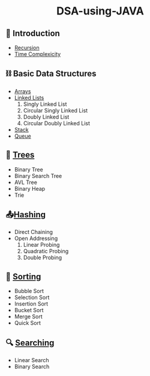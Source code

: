 <h1 style="text-align:center"> DSA-using-JAVA</h1>
<h2> 🚀 Introduction</h2>
<ul>
  <li><a href="https://github.com/ChebroluTejaswi/DSA-using-JAVA/tree/main/Recursion">Recursion</a></li>
  <li><a href="https://github.com/ChebroluTejaswi/DSA-using-JAVA/tree/main/Time_Complexicity">Time Complexicity</a></li>
</ul>
<h2>⛓️ Basic Data Structures</h2>
<ul>
  <li><a href="https://github.com/ChebroluTejaswi/DSA-using-JAVA/tree/main/Array">Arrays</a></li>
  <li><a href="https://github.com/ChebroluTejaswi/DSA-using-JAVA/tree/main/Linked_List">Linked Lists</a>
    <ol>
      <li>Singly Linked List</li>
      <li>Circular Singly Linked List</li>
      <li>Doubly Linked List</li>
      <li>Circular Doubly Linked List</li>
    </ol>
  </li>
  <li><a href="https://github.com/ChebroluTejaswi/DSA-using-JAVA/tree/main/Stack">Stack</a></li>
  <li><a href="https://github.com/ChebroluTejaswi/DSA-using-JAVA/tree/main/Queue">Queue</a></li>
</ul>
<h2>&#127794; <a href="https://github.com/ChebroluTejaswi/DSA-using-JAVA/tree/main/Tree">Trees</a> </h2>
<ul>
  <li>Binary Tree</li>
  <li>Binary Search Tree</li>
  <li>AVL Tree</li>
  <li>Binary Heap</li>
  <li>Trie</li>
</ul>
<h2>&#128228;<a href="https://github.com/ChebroluTejaswi/DSA-using-JAVA/tree/main/Hashing">Hashing</a> </h2>
<ul>
  <li>Direct Chaining</li>
  <li>Open Addressing
  <ol>
      <li>Linear Probing</li>
      <li>Quadratic Probing</li>
      <li>Double Probing</li>
    </ol>
  </li>
</ul>
<h2>&#128246; <a href="https://github.com/ChebroluTejaswi/DSA-using-JAVA/tree/main/Sorting">Sorting</a> </h2>
<ul>
  <li>Bubble Sort</li>
  <li>Selection Sort</li>
  <li>Insertion Sort</li>
  <li>Bucket Sort</li>
  <li>Merge Sort</li>
  <li>Quick Sort</li>
</ul>
<h2>&#128269; <a href="https://github.com/ChebroluTejaswi/DSA-using-JAVA/tree/main/Searching">Searching</a> </h2>
<ul>
  <li>Linear Search</li>
  <li>Binary Search</li>
</ul>

